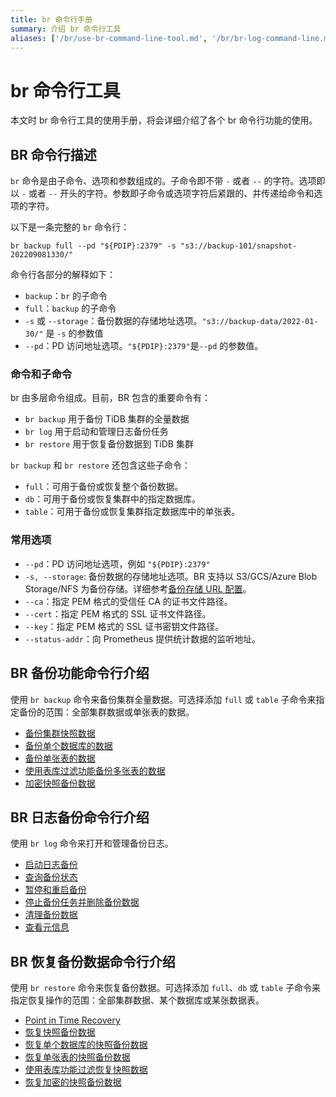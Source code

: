 ```yaml
---
title: br 命令行手册
summary: 介绍 br 命令行工具
aliases: ['/br/use-br-command-line-tool.md', '/br/br-log-command-line.md']
---
```


# br 命令行工具

本文时 br 命令行工具的使用手册，将会详细介绍了各个 br 命令行功能的使用。

## BR 命令行描述

`br` 命令是由子命令、选项和参数组成的。子命令即不带 `-` 或者 `--` 的字符。选项即以 `-` 或者 `--` 开头的字符。参数即子命令或选项字符后紧跟的、并传递给命令和选项的字符。

以下是一条完整的 `br` 命令行：

`br backup full --pd "${PDIP}:2379" -s "s3://backup-101/snapshot-202209081330/"`

命令行各部分的解释如下：

* `backup`：`br` 的子命令
* `full`：`backup` 的子命令
* `-s` 或 `--storage`：备份数据的存储地址选项。`"s3://backup-data/2022-01-30/"` 是 `-s` 的参数值
* `--pd`：PD 访问地址选项。`"${PDIP}:2379"`是`--pd` 的参数值。

### 命令和子命令

br 由多层命令组成。目前，BR 包含的重要命令有：

* `br backup` 用于备份 TiDB 集群的全量数据
* `br log` 用于启动和管理日志备份任务
* `br restore` 用于恢复备份数据到 TiDB 集群

`br backup` 和 `br restore`  还包含这些子命令：

* `full`：可用于备份或恢复整个备份数据。
* `db`：可用于备份或恢复集群中的指定数据库。
* `table`：可用于备份或恢复集群指定数据库中的单张表。

### 常用选项

* `--pd`：PD 访问地址选项，例如 `"${PDIP}:2379"`
* `-s, --storage`: 备份数据的存储地址选项。BR 支持以 S3/GCS/Azure Blob Storage/NFS 为备份存储。详细参考[备份存储 URL 配置](/br-refactor/backup-and-restore-storages.md#url-格式)。 
* `--ca`：指定 PEM 格式的受信任 CA 的证书文件路径。
* `--cert`：指定 PEM 格式的 SSL 证书文件路径。
* `--key`：指定 PEM 格式的 SSL 证书密钥文件路径。
* `--status-addr`：向 Prometheus 提供统计数据的监听地址。

## BR 备份功能命令行介绍

使用 `br backup` 命令来备份集群全量数据。可选择添加 `full` 或 `table` 子命令来指定备份的范围：全部集群数据或单张表的数据。

- [备份集群快照数据](/br-refactor/br-manual/br-snapshot-manual.md#备份-tidb-集群快照)
- [备份单个数据库的数据](/br-refactor/br-manual/br-snapshot-manual.md#备份单个数据库的数据)
- [备份单张表的数据](/br-refactor/br-manual/br-snapshot-manual.md#备份单张表的数据)
- [使用表库过滤功能备份多张表的数据](/br-refactor/br-manual/br-snapshot-manual.md#使用表库过滤功能备份多张表的数据)
- [加密快照备份数据](/br-refactor/br-manual/br-snapshot-manual.md#备份端加密备份数据)

## BR 日志备份命令行介绍

使用 `br log` 命令来打开和管理备份日志。

- [启动日志备份](/br-refactor/br-manual/br-pitr-manual.md#启动日志备份)
- [查询备份状态](/br-refactor/br-manual/br-pitr-manual.md#查询日志备份任务)
- [暂停和重启备份](/br-refactor/br-manual/br-pitr-manual.md#暂停和重启日志备份任务)
- [停止备份任务并删除备份数据](/br-refactor/br-manual/br-pitr-manual.md#永久停止日志备份任务)
- [清理备份数据](/br-refactor/br-manual/br-pitr-manual.md#清理日志备份数据)
- [查看元信息](/br-refactor/br-manual/br-pitr-manual.md#查看备份数据元信息) 

## BR 恢复备份数据命令行介绍

使用 `br restore` 命令来恢复备份数据。可选择添加 `full`、`db` 或 `table` 子命令来指定恢复操作的范围：全部集群数据、某个数据库或某张数据表。

- [Point in Time Recovery](/br-refactor/br-manual/br-pitr-manual.md#恢复到指定时间点-pitr)
- [恢复快照备份数据](/br-refactor/br-manual/br-snapshot-manual.md#恢复快照备份数据)
- [恢复单个数据库的快照备份数据](/br-refactor/br-manual/br-snapshot-manual.md#恢复单个数据库的数据)
- [恢复单张表的快照备份数据](/br-refactor/br-manual/br-snapshot-manual.md#恢复单张表的数据)
- [使用表库功能过滤恢复快照数据](/br-refactor/br-manual/br-snapshot-manual.md#使用表库功能过滤恢复数据)
- [恢复加密的快照备份数据](/br-refactor/br-manual/br-snapshot-manual.md#恢复加密的备份数据)
